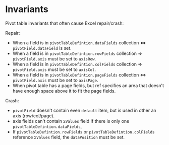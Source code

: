 # Invariants

Pivot table invariants that often cause Excel repair/crash:

Repair:
* When a field is in `pivotTableDefintion.dataFields` collection <=> `pivotField.dataField` is set.
* When a field is in `pivotTableDefintion.rowFields` collection => `pivotField.axis` must be set to `axisRow`.
* When a field is in `pivotTableDefintion.colFields` collection => `pivotField.axis` must be set to `axisCol`.
* When a field is in `pivotTableDefintion.pageFields` collection <=> `pivotField.axis` must be set to `axisPage`.
* When pivot table has a page fields, but ref specifies an area that doesn't have enough space above it to fit the page fields.

Crash:
* `pivotField` doesn't contain even `default` item, but is used in other an axis (row/col/page).
* axis fields can't contain `ΣValues` field If there is only one `pivotTableDefintion.dataFields`, 
* If `pivotTableDefintion.rowFields` or `pivotTableDefintion.colFields` reference `ΣValues` field, the `dataPosition` must be set.
